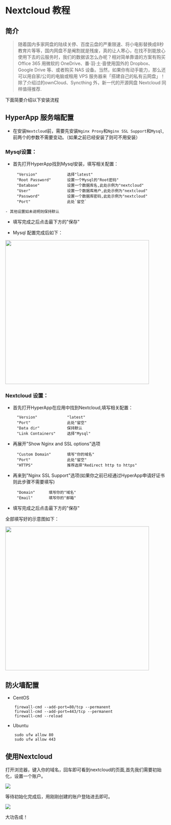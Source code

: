# Nextcloud 教程

## 简介 

>随着国内多家网盘的陆续关停、百度云盘的严重限速、将小电影替换成8秒教育片等等，国内网盘不是阉割就是残废，真的让人寒心，在找不到能放心使用下去的云服务时，我们的数据该怎么办呢？相对简单靠谱的方案有购买 Office 365 用微软的 OneDrive、番·羽·土·啬使用国外的 Dropbox、Google Drive 等、或者购买 NAS 设备。当然，如果你有动手能力，那么还可以用自家/公司的电脑或租用 VPS 服务器来「搭建自己的私有云网盘」！除了介绍过的ownCloud、Syncthing 外，新一代的开源网盘 Nextcloud 同样值得推荐.

下面简要介绍以下安装流程

## HyperApp 服务端配置

- 在安装`Nextcloud`前，需要先安装`Nginx Proxy`和`Nginx SSL Support`和`Mysql`,前两个的参数不需要变动。（如果之前已经安装了则可不用安装）

### Mysql设置：

- 首先打开HyperApp找到Mysql安装，填写相关配置：

```
	 "Version"             选择"latest"
	 "Root Password"       设置一个Mysql的"Root密码"
	 "Database"            设置一个数据库名,此处示例为"nextcloud"
	 "User"                设置一个数据库用户,此处示例为"nextcloud"
	 "Password"            设置一个数据库密码,此处示例为"nextcloud"
	 "Port"                此处`留空`
```

	- 其他设置如未说明则保持默认

- 填写完成之后点击最下方的"保存"

- Mysql 配置完成后如下：

<img src="./images/nextcloud-1.PNG" width="450" />

### Nextcloud 设置：

- 首先打开HyperApp在应用中找到Nextcloud,填写相关配置：

```
	 "Version"             "latest"
	 "Port"                此处"留空"
	 "Data dir"            保持默认
	 "Link Containers"     选择"Mysql"
```

- 再展开"Show Nginx and SSL options"选项

```
	 "Custom Domain"       填写"你的域名"
	 "Port"                此处"留空"
	 "HTTPS"               推荐选择"Redirect http to https"
```

- 再来到"Nginx SSL Support"选项(如果你之前已经通过HyperApp申请好证书则此步骤不需要填写)

```
	 "Domain"      填写你的"域名"
	 "Email"       填写你的"邮箱"
```

- 填写完成之后点击最下方的"保存"

全部填写好的示意图如下：

<img src="./images/nextcloud-2.PNG" width="450" />

## 防火墙配置

- CentOS

```
	firewall-cmd --add-port=80/tcp --permanent
	firewall-cmd --add-port=443/tcp --permanent
	firewall-cmd --reload
```

- Ubuntu

```
	sudo ufw allow 80
	sudo ufw allow 443
```


## 使用Nextcloud

打开浏览器，键入你的域名，回车即可看到nextcloud的页面,首先我们需要初始化，设置一个账户。

<img src="./images/nextcloud-3.PNG" align=center />

等待初始化完成后，用刚刚创建的账户登陆进去即可。

<img src="./images/nextcloud-4.PNG" align=center />

大功告成！


